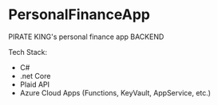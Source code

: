 # PersonalFinanceApp

PIRATE KING's personal finance app BACKEND

Tech Stack: 
- C#
- .net Core
- Plaid API
- Azure Cloud Apps (Functions, KeyVault, AppService, etc.)
